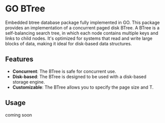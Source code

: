 # GO BTree
Embedded btree database package fully implemented in GO.
This package provides an implementation of a concurrent paged disk BTree. A BTree is a self-balancing search tree, in which each node contains multiple keys and links to child nodes. It's optimized for systems that read and write large blocks of data, making it ideal for disk-based data structures.

## Features
- **Concurrent**: The BTree is safe for concurrent use.
- **Disk-based**: The BTree is designed to be used with a disk-based storage engine.
- **Customizable**: The BTree allows you to specify the page size and T.

## Usage
coming soon